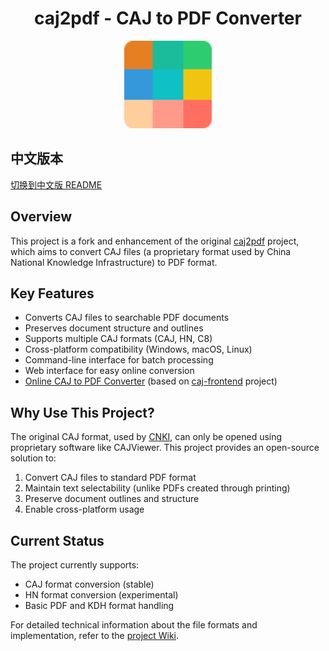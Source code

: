 <div align="center">
  <h1>caj2pdf - CAJ to PDF Converter</h1>
  <img src="https://raw.githubusercontent.com/Wacque/caj-frontend/refs/heads/master/src/assets/Logo.svg" alt="caj2pdf Logo" width="140">
</div>

## 中文版本

[切换到中文版 README](#overview)

## Overview

This project is a fork and enhancement of the original [caj2pdf](https://github.com/caj2pdf/caj2pdf) project, which aims to convert CAJ files (a proprietary format used by China National Knowledge Infrastructure) to PDF format.

## Key Features

- Converts CAJ files to searchable PDF documents
- Preserves document structure and outlines
- Supports multiple CAJ formats (CAJ, HN, C8)
- Cross-platform compatibility (Windows, macOS, Linux)
- Command-line interface for batch processing
- Web interface for easy online conversion
- [Online CAJ to PDF Converter](https://www.viewcaj.online/) (based on [caj-frontend](https://github.com/Wacque/caj-frontend) project)

## Why Use This Project?

The original CAJ format, used by [CNKI](http://cnki.net/), can only be opened using proprietary software like CAJViewer. This project provides an open-source solution to:

1. Convert CAJ files to standard PDF format
2. Maintain text selectability (unlike PDFs created through printing)
3. Preserve document outlines and structure
4. Enable cross-platform usage

## Current Status

The project currently supports:

- CAJ format conversion (stable)
- HN format conversion (experimental)
- Basic PDF and KDH format handling

For detailed technical information about the file formats and implementation, refer to the [project Wiki](https://github.com/caj2pdf/caj2pdf/wiki).
